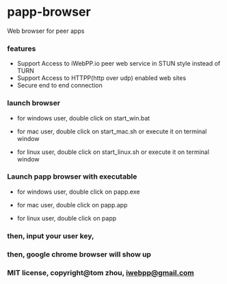 # papp-browser
Web browser for peer apps

### features

* Support Access to iWebPP.io peer web service in STUN style instead of TURN
* Support Access to HTTPP(http over udp) enabled web sites
* Secure end to end connection

### launch browser

* for windows user, double click on start_win.bat

* for mac user, double click on start_mac.sh or execute it on terminal window

* for linux user, double click on start_linux.sh or execute it on terminal window

### Launch papp browser with executable

* for windows user, double click on papp.exe

* for mac user, double click on papp.app

* for linux user, double click on papp

### then, input your user key,

### then, google chrome browser will show up


### MIT license, copyright@tom zhou, iwebpp@gmail.com


